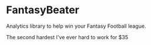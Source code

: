 # FantasyBeater
Analytics library to help win your Fantasy Football league. 

The second hardest I've ever hard to work for $35